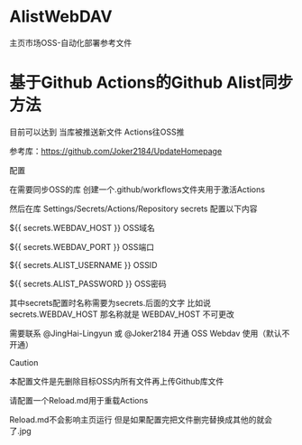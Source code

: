 # AlistWebDAV
主页市场OSS-自动化部署参考文件

# 基于Github Actions的Github Alist同步方法

目前可以达到 当库被推送新文件 Actions往OSS推

参考库：https://github.com/Joker2184/UpdateHomepage

配置

在需要同步OSS的库 创建一个.github/workflows文件夹用于激活Actions

然后在库 Settings/Secrets/Actions/Repository secrets 配置以下内容

${{ secrets.WEBDAV_HOST }} OSS域名 

${{ secrets.WEBDAV_PORT }} OSS端口

${{ secrets.ALIST_USERNAME }}  OSSID

${{ secrets.ALIST_PASSWORD }}  OSS密码

其中secrets配置时名称需要为secrets.后面的文字 比如说secrets.WEBDAV_HOST 那名称就是 WEBDAV_HOST 不可更改

需要联系 @JingHai-Lingyun 或 @Joker2184 开通 OSS Webdav 使用（默认不开通）


> [!CAUTION]
> 本配置文件是先删除目标OSS内所有文件再上传Github库文件
> 
> 请配置一个Reload.md用于重载Actions
> 
> Reload.md不会影响主页运行 但是如果配置完把文件删完替换成其他的就会了.jpg
